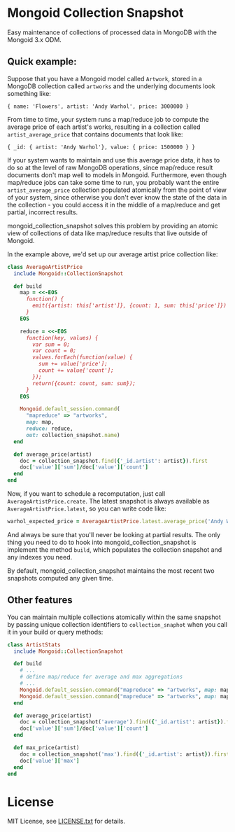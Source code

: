 Mongoid Collection Snapshot
===========================

Easy maintenance of collections of processed data in MongoDB with the Mongoid 3.x ODM.

Quick example:
--------------

Suppose that you have a Mongoid model called `Artwork`, stored
in a MongoDB collection called `artworks` and the underlying documents 
look something like:

    { name: 'Flowers', artist: 'Andy Warhol', price: 3000000 }

From time to time, your system runs a map/reduce job to compute the
average price of each artist's works, resulting in a collection called
`artist_average_price` that contains documents that look like:

    { _id: { artist: 'Andy Warhol'}, value: { price: 1500000 } }

If your system wants to maintain and use this average price data, it has 
to do so at the level of raw MongoDB operations, since
map/reduce result documents don't map well to models in Mongoid.
Furthermore, even though map/reduce jobs can take some time to run, you probably 
want the entire `artist_average_price` collection populated atomically
from the point of view of your system, since otherwise you don't ever
know the state of the data in the collection - you could access it in
the middle of a map/reduce and get partial, incorrect results.

mongoid_collection_snapshot solves this problem by providing an atomic
view of collections of data like map/reduce results that live outside
of Mongoid. 

In the example above, we'd set up our average artist price collection like:

``` ruby
class AverageArtistPrice
  include Mongoid::CollectionSnapshot

  def build
    map = <<-EOS
      function() {
        emit({artist: this['artist']}, {count: 1, sum: this['price']})
      }
    EOS

    reduce = <<-EOS
      function(key, values) {
        var sum = 0;
        var count = 0;
        values.forEach(function(value) {
          sum += value['price'];
          count += value['count'];
        });
        return({count: count, sum: sum});
      }
    EOS

    Mongoid.default_session.command(
      "mapreduce" => "artworks",
      map: map,
      reduce: reduce,
      out: collection_snapshot.name)
  end

  def average_price(artist)
    doc = collection_snapshot.find({'_id.artist': artist}).first
    doc['value']['sum']/doc['value']['count']
  end
end
```

Now, if you want
to schedule a recomputation, just call `AverageArtistPrice.create`. The latest
snapshot is always available as `AverageArtistPrice.latest`, so you can write
code like:

``` ruby
warhol_expected_price = AverageArtistPrice.latest.average_price('Andy Warhol')
```

And always be sure that you'll never be looking at partial results. The only
thing you need to do to hook into mongoid_collection_snapshot is implement the
method `build`, which populates the collection snapshot and any indexes you need.

By default, mongoid_collection_snapshot maintains the most recent two snapshots 
computed any given time.

Other features
--------------

You can maintain multiple collections atomically within the same snapshot by
passing unique collection identifiers to ``collection_snaphot`` when you call it 
in your build or query methods:

``` ruby
class ArtistStats
  include Mongoid::CollectionSnapshot

  def build
    # ...
    # define map/reduce for average and max aggregations
    # ...
    Mongoid.default_session.command("mapreduce" => "artworks", map: map_avg, reduce: reduce_avg, out: collection_snapshot('average'))
    Mongoid.default_session.command("mapreduce" => "artworks", map: map_max, reduce: reduce_max, out: collection_snapshot('max'))
  end

  def average_price(artist)
    doc = collection_snapshot('average').find({'_id.artist': artist}).first
    doc['value']['sum']/doc['value']['count']
  end

  def max_price(artist)
    doc = collection_snapshot('max').find({'_id.artist': artist}).first
    doc['value']['max']
  end
end
```

License
=======

MIT License, see [LICENSE.txt](https://github.com/aaw/mongoid_collection_snapshot/blob/master/LICENSE.txt) for details.
